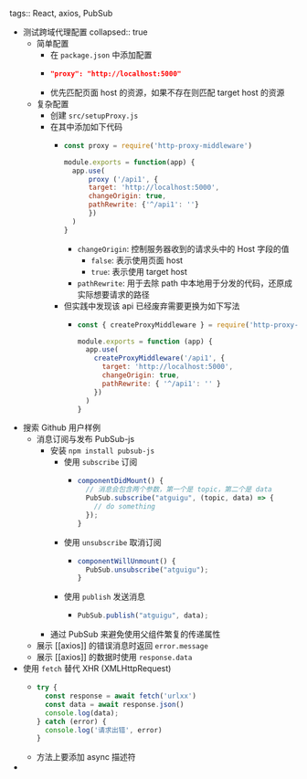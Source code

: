 tags:: React, axios, PubSub

- 测试跨域代理配置
  collapsed:: true
	- 简单配置
		- 在 `package.json` 中添加配置
		- ``` json
		  "proxy": "http://localhost:5000"
		  ```
		- 优先匹配页面 host 的资源，如果不存在则匹配 target host 的资源
	- 复杂配置
		- 创建 `src/setupProxy.js`
		- 在其中添加如下代码
			- ``` js
			  const proxy = require('http-proxy-middleware')
			  
			  module.exports = function(app) {
			    app.use(
			    	proxy ('/api1', {
			        target: 'http://localhost:5000',
			        changeOrigin: true,
			        pathRewrite: {'^/api1': ''}
			    	})
			    )
			  }
			  ```
				- `changeOrigin`: 控制服务器收到的请求头中的 Host 字段的值
					- `false`: 表示使用页面 host
					- `true`: 表示使用 target host
				- `pathRewrite`: 用于去除 path 中本地用于分发的代码，还原成实际想要请求的路径
			- 但实践中发现该 api 已经废弃需要更换为如下写法
				- ``` js
				  const { createProxyMiddleware } = require('http-proxy-middleware')
				  
				  module.exports = function (app) {
				    app.use(
				      createProxyMiddleware('/api1', {
				        target: 'http://localhost:5000',
				        changeOrigin: true,
				        pathRewrite: { '^/api1': '' }
				      })
				    )
				  }
				  ```
- 搜索 Github 用户样例
	- 消息订阅与发布 PubSub-js
		- 安装 `npm install pubsub-js`
			- 使用 `subscribe` 订阅
				- ``` js
				  componentDidMount() {
				    // 消息会包含两个参数，第一个是 topic，第二个是 data
				    PubSub.subscribe("atguigu", (topic, data) => {
				      // do something
				    });
				  }
				  ```
			- 使用 `unsubscribe` 取消订阅
				- ``` js
				  componentWillUnmount() {
				    PubSub.unsubscribe("atguigu");
				  }
				  ```
			- 使用 `publish` 发送消息
				- ``` js
				  PubSub.publish("atguigu", data);
				  ```
		- 通过 PubSub 来避免使用父组件繁复的传递属性
	- 展示 [[axios]] 的错误消息时返回 `error.message`
	- 展示 [[axios]] 的数据时使用 `response.data`
- 使用 `fetch` 替代 XHR (XMLHttpRequest)
	- ``` js
	  try {
	    const response = await fetch('urlxx')
	    const data = await response.json()
	    console.log(data);
	  } catch (error) {
	    console.log('请求出错', error)
	  }
	  ```
	- 方法上要添加 async 描述符
-
